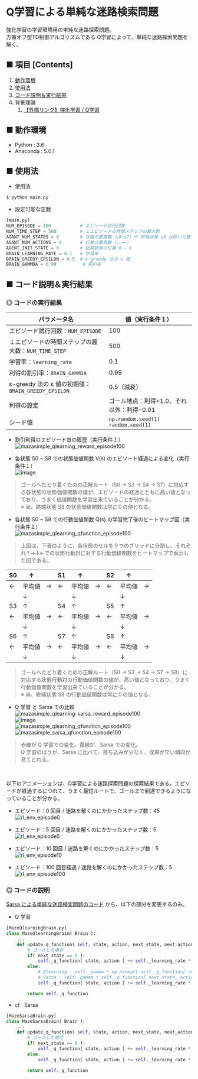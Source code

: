 # Q学習による単純な迷路検索問題
強化学習の学習環境用の単純な迷路探索問題。<br>
方策オフ型TD制御アルゴリズムである Q学習によって、単純な迷路探索問題を解く。<br>

## ■ 項目 [Contents]
1. [動作環境](#動作環境)
1. [使用法](#使用法)
1. [コード説明＆実行結果](#コード説明＆実行結果)
1. 背景理論
    1. [【外部リンク】強化学習 / Q学習](http://yagami12.hatenablog.com/entry/2019/02/22/210608#Q%E5%AD%A6%E7%BF%92)


## ■ 動作環境

- Python : 3.6
- Anaconda : 5.0.1

## ■ 使用法

- 使用法
```
$ python main.py
```

- 設定可能な定数
```python
[main.py]
NUM_EPISODE = 100           # エピソード試行回数
NUM_TIME_STEP = 500         # １エピソードの時間ステップの最大数
AGANT_NUM_STATES = 8        # 状態の要素数（s0~s7）※ 終端状態 s8 は除いた数
AGANT_NUM_ACTIONS = 4       # 行動の要素数（↑↓→←）
AGENT_INIT_STATE = 0        # 初期状態の位置 0 ~ 8
BRAIN_LEARNING_RATE = 0.1   # 学習率
BRAIN_GREEDY_EPSILON = 0.5  # ε-greedy 法の ε 値
BRAIN_GAMMDA = 0.99          # 割引率
```

<a id="コード説明＆実行結果"></a>

## ■ コード説明＆実行結果

### ◎ コードの実行結果

|パラメータ名|値（実行条件１）|
|---|---|
|エピソード試行回数：`NUM_EPISODE`|100|
|１エピソードの時間ステップの最大数：`NUM_TIME_STEP`|500|
|学習率：`learning_rate`|0.1|
|利得の割引率：`BRAIN_GAMMDA`|0.99|
|ε-greedy 法の ε 値の初期値：`BRAIN_GREEDY_EPSILON`|0.5（減衰）|
|利得の設定|ゴール地点：利得+1.0、それ以外：利得-0.01|
|シード値|`np.random.seed(1)`<br>`random.seed(1)`|←|

- 割引利得のエピソード毎の履歴（実行条件１）
![mazasimple_qlearning_reward_episode100](https://user-images.githubusercontent.com/25688193/53015127-9e288700-348d-11e9-9abb-0adc663cb1d4.png)<br>

- 各状態 S0 ~ S8 での状態価値関数 V(s) のエピソード経過による変化（実行条件１）<br>
![image](https://user-images.githubusercontent.com/25688193/53015105-8e10a780-348d-11e9-8a08-81be2b5a05f0.png)<br>
> ゴールへたどり着くための正解ルート（S0 → S3 → S4 → S7）に対応する各状態の状態価値関数の値が、エピソードの経過とともに高い値となっており、うまく価値関数を学習出来ていることが分かる。<br>
> ※ 尚、終端状態 S8 の状態価値関数は常に０の値となる。<br>

- 各状態 S0 ~ S8 での行動価値関数 Q(s) の学習完了後のヒートマップ図（実行条件１）<br>
![mazasimple_qlearning_qfunction_episode100](https://user-images.githubusercontent.com/25688193/53062093-02d1f900-3503-11e9-989f-875de6ad1fbb.png)<br>
> 上図は、下表のように、各状態のセルを９つのグリッドに分割し、それぞれ↑→↓←での状態行動対に対する行動価値関数をヒートマップで表示した図である。

|S0|↑||S1|↑||S2|↑||
|---|---|---|---|---|---|---|---|---|
|←|平均値|→|←|平均値|→|←|平均値|→|
||↓|||↓|||↓||
|S3|↑||S4|↑||S5|↑||
|←|平均値|→|←|平均値|→|←|平均値|→|
||↓|||↓|||↓||
|S6|↑||S7|↑||S8|↑||
|←|平均値|→|←|平均値|→|←|平均値|→|
||↓|||↓|||↓||

> ゴールへたどり着くための正解ルート（S0 → S3 → S4 → S7 → S8）に対応する状態行動対の行動価値関数の値が、高い値となっており、うまく行動価値関数を学習出来ていることが分かる。<br>
> ※ 尚、終端状態 S8 の行動価値関数は常に０の値となる。<br>

- Q 学習 と Sarsa での比較<br>
![mazasimple_qlearning-sarsa_reward_episode100](https://user-images.githubusercontent.com/25688193/53014847-fe6af900-348c-11e9-84cf-c46694d61daa.png)<br>
![image](https://user-images.githubusercontent.com/25688193/53014893-278b8980-348d-11e9-9ec9-ae9cb994deee.png)<br>
![mazasimple_qlearning_qfunction_episode100](https://user-images.githubusercontent.com/25688193/53062204-59d7ce00-3503-11e9-9f98-6169336b9552.png)<br>
![mazasimple_sarsa_qfunction_episode100](https://user-images.githubusercontent.com/25688193/53062205-5b08fb00-3503-11e9-91fc-06906c57e5aa.png)<br>

> 赤線が Q 学習での変化。青線が、Sarsa での変化。<br>
> Q 学習のほうが、Sarsa に比べて、落ち込みが少なく、収束が早い傾向が見てとれる。<br>

<br>

以下のアニメーションは、Q学習による迷路探索問題の探索結果である。エピソードが経過するにつれて、うまく最短ルートで、ゴールまで到達できるようになっていることが分かる。<br>

- エピソード：0 回目 / 迷路を解くのにかかったステップ数：45<br>
![rl_env_episode0](https://user-images.githubusercontent.com/25688193/53061973-98b95400-3502-11e9-9ae2-9c005ed9bf88.gif)<br>

- エピソード：5 回目 / 迷路を解くのにかかったステップ数：5<br>
![rl_env_episode5](https://user-images.githubusercontent.com/25688193/53061974-98b95400-3502-11e9-8f21-ed80532218c0.gif)<br>

- エピソード：10 回目 / 迷路を解くのにかかったステップ数：5<br>
![rl_env_episode10](https://user-images.githubusercontent.com/25688193/53061972-9820bd80-3502-11e9-8822-d62570e7d9a6.gif)<br>

- エピソード：100 回目経過 / 迷路を解くのにかかったステップ数：5
![rl_env_episode100](https://user-images.githubusercontent.com/25688193/53062044-d6b67800-3502-11e9-9c57-5e98214069a5.gif)<br>


### ◎ コードの説明
[Sarsa による単純な迷路検索問題のコード](https://github.com/Yagami360/ReinforcementLearning_Exercises/tree/master/MazeSimple_Sarsa) から、以下の部分を変更するのみ。<br>

- Q 学習
```python
[MazeQlearningBrain.py]
class MazeQlearningBrain( Brain ):
    ...
    def update_q_function( self, state, action, next_state, next_action, reword ):
        # ゴールした場合
        if( next_state == 8 ):
            self._q_function[ state, action ] += self._learning_rate * ( reword - self._q_function[ state, action ] )
        else:
            # Qlearning : self._gamma * np.nanmax( self._q_function[ next_state, : ] )
            # Sarsa : self._gamma * self._q_function[ next_state, action ]
            self._q_function[ state, action ] += self._learning_rate * ( reword + self._gamma * np.nanmax( self._q_function[ next_state, : ] ) - self._q_function[ state, action ] )

        return self._q_function
```

- cf : Sarsa
```python
[MazeSarsaBrain.py]
class MazeSarsaBrain( Brain ):
    ...
    def update_q_function( self, state, action, next_state, next_action, reword ):
        # ゴールした場合
        if( next_state == 8 ):
            self._q_function[ state, action ] += self._learning_rate * ( reword - self._q_function[ state, action ] )
        else:
            self._q_function[ state, action ] += self._learning_rate * ( reword + self._gamma * self._q_function[ next_state, next_action ] - self._q_function[ state, action ] )

        return self._q_function
```